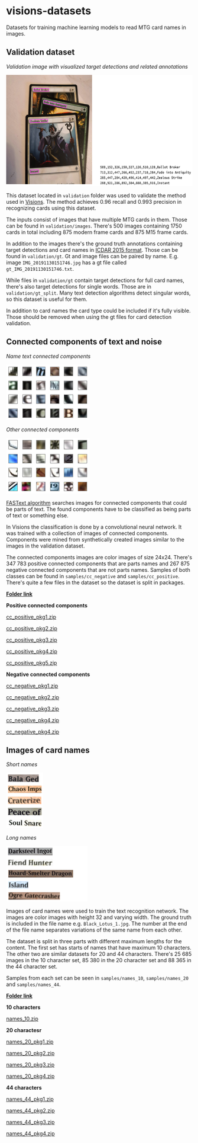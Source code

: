 # visions-datasets
Datasets for training machine learning models to read MTG card names in images.

## Validation dataset
<em>Validation image with visualized target detections and related annotations</em>

<a href="readme_imgs/val_sample.png">
    <img src="readme_imgs/val_sample.png" height="300"/>
</a>

This dataset located in ``validation`` folder was used to validate the method used in [Visions](https://github.com/LauriHursti/visions). The method achieves 0.96 recall and 0.993 precision in recognizing cards using this dataset.

The inputs consist of images that have multiple MTG cards in them. Those can be found in ``validation/images``. There's 500 images containing 1750 cards in total including 875 modern frame cards and 875 M15 frame cards.

In addition to the images there's the ground truth annotations containing target detections and card names in [ICDAR 2015 format](https://rrc.cvc.uab.es/?ch=4&com=tasks). Those can be found in ``validation/gt``. Gt and image files can be paired by name. E.g. image ``IMG_20191130151746.jpg`` has a gt file called ``gt_IMG_20191130151746.txt``. 

While files in ``validation/gt`` contain target detections for full card names, there's also target detections for single words. Those are in ``validation/gt_split``. Many text detection algorithms detect singular words, so this dataset is useful for them.

In addition to card names the card type could be included if it's fully visible. Those should be removed when using the gt files for card detection validation.

## Connected components of text and noise

<em>Name text connected components</em>

<a href="readme_imgs/cc_poss.png">
    <img src="readme_imgs/cc_poss.png" height="150"/>
</a>

<em>Other connected components</em>

<a href="readme_imgs/cc_negs.png">
    <img src="readme_imgs/cc_negs.png" height="150"/>
</a>

[FASText algorithm](https://www.cv-foundation.org/openaccess/content_iccv_2015/papers/Busta_FASText_Efficient_Unconstrained_ICCV_2015_paper.pdf) searches images for connected components that could be parts of text. The found components have to be classified as being parts of text or something else. 

In Visions the classification is done by a convolutional neural network. It was trained with a collection of images of connected components. Components were mined from synthetically created images similar to the images in the validation dataset.

The connected components images are color images of size 24x24. There's 347 783 positive connected components that are parts names and 267 875 negative connected components that are not parts names. Samples of both classes can be found in ``samples/cc_negative`` and ``samples/cc_positive``. There's quite a few files in the dataset so the dataset is split in packages.

[**Folder link**](https://drive.google.com/drive/folders/1gomEEv3TMrWxksDZ2kIz-5_1fwnWAgNi?usp=sharing)

**Positive connected components**

[cc_positive_pkg1.zip](https://drive.google.com/file/d/18yw9tQ1muCPjp0DlMpvlpSLmn2oFvj7X/view?usp=sharing)

[cc_positive_pkg2.zip](https://drive.google.com/file/d/173LJEFjIfGI6LW-6y9kJJGUH1f-e6KiA/view?usp=sharing)

[cc_positive_pkg3.zip](https://drive.google.com/file/d/1Q3N8T-y9p0yqMliqe0EEs5TK8TF3a8s7/view?usp=sharing)

[cc_positive_pkg4.zip](https://drive.google.com/file/d/1Jvf173R3ooGsMN2fWJzljLdOtPl-2ll4/view?usp=sharing)

[cc_positive_pkg5.zip](https://drive.google.com/file/d/1z2YBWJT_LsQEGp_qlWkW878Rbf0s1erM/view?usp=sharing)

**Negative connected components**

[cc_negative_pkg1.zip](https://drive.google.com/file/d/1QA5vEhv98ffqa5ziIbEICLPzbjy9xFIn/view?usp=sharing)

[cc_negative_pkg2.zip](https://drive.google.com/file/d/1P9OIBteN9jRk_tJVyaLU006owkc7ct2P/view?usp=sharing)

[cc_negative_pkg3.zip](https://drive.google.com/file/d/1nt1ofiRA6XnLjVDP_k96sVxuzWdkO7RW/view?usp=sharing)

[cc_negative_pkg4.zip](https://drive.google.com/file/d/1MjScac8yg3MthFW-JHMjh4Ph71wY3o7R/view?usp=sharing)

[cc_negative_pkg4.zip](https://drive.google.com/file/d/1X05RUx6TTAkCA6cOPOleJbZjkOZ_R9SO/view?usp=sharing)

## Images of card names

<em>Short names</em>

<a href="readme_imgs/names10.png">
    <img src="readme_imgs/names10.png" height="150"/>
</a>

<em>Long names</em>

<a href="readme_imgs/names44.png">
    <img src="readme_imgs/names44.png" height="150"/>
</a>

Images of card names were used to train the text recognition network. The images are color images with height 32 and varying width. The ground truth is included in the file name e.g. ``Black_Lotus_1.jpg``. The number at the end of the file name separates variations of the same name from each other.

The dataset is split in three parts with different maximum lengths for the content. The first set has starts of names that have maximum 10 characters. The other two are similar datasets for 20 and 44 characters. There's 25 685 images in the 10 character set, 85 380 in the 20 character set and 88 365 in the 44 character set.

Samples from each set can be seen in ``samples/names_10``, ``samples/names_20`` and ``samples/names_44``.

[**Folder link**](https://drive.google.com/drive/folders/1gomEEv3TMrWxksDZ2kIz-5_1fwnWAgNi?usp=sharing)

**10 characters**

[names_10.zip](https://drive.google.com/file/d/18r0z4dBZl6xP9pqlnj27TcyjbDQYoqqE/view?usp=sharing)

**20 charactesr**

[names_20_pkg1.zip](https://drive.google.com/file/d/1Z_UH0jH0qI2j-7dZml0rqeig85_w4uiG/view?usp=sharing)

[names_20_pkg2.zip](https://drive.google.com/file/d/1EgJU2EBy6xdHO9FBbO3yq6XlveyCQJqd/view?usp=sharing)

[names_20_pkg3.zip](https://drive.google.com/file/d/1bFKm-HNSYwyBONRNlpBLJO82hhXYwsW3/view?usp=sharing)

[names_20_pkg4.zip](https://drive.google.com/file/d/1d4-RINLJofJyoo4QCdXOcfvPW1vvVrZX/view?usp=sharing)

**44 characters**

[names_44_pkg1.zip](https://drive.google.com/file/d/1MK7ClOMChocljWvLepG1lJknpRf_Wrff/view?usp=sharing)

[names_44_pkg2.zip](https://drive.google.com/file/d/1TY3y1RG3Pigm3pOAxarqeUYbNyuEsJiD/view?usp=sharing)

[names_44_pkg3.zip](https://drive.google.com/file/d/1IBQ_StbGkb10IvF1TyI2NkmVlKillok3/view?usp=sharing)

[names_44_pkg4.zip](https://drive.google.com/file/d/1pAKNyEDluK7dJ07b4BhM1Q2ovXuQWaLy/view?usp=sharing)

